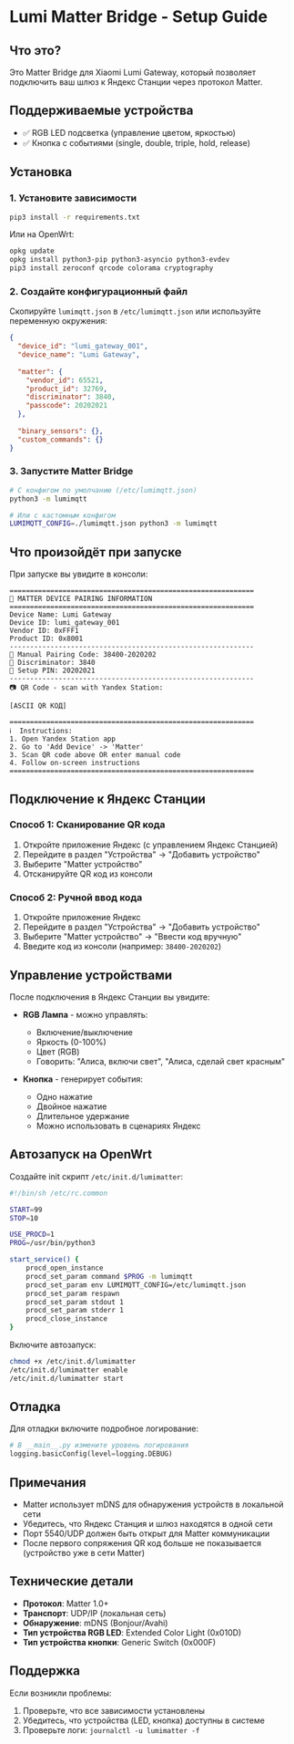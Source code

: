 # Lumi Matter Bridge - Setup Guide

## Что это?

Это Matter Bridge для Xiaomi Lumi Gateway, который позволяет подключить ваш шлюз к Яндекс Станции через протокол Matter.

## Поддерживаемые устройства

- ✅ RGB LED подсветка (управление цветом, яркостью)
- ✅ Кнопка с событиями (single, double, triple, hold, release)

## Установка

### 1. Установите зависимости

```bash
pip3 install -r requirements.txt
```

Или на OpenWrt:

```bash
opkg update
opkg install python3-pip python3-asyncio python3-evdev
pip3 install zeroconf qrcode colorama cryptography
```

### 2. Создайте конфигурационный файл

Скопируйте `lumimqtt.json` в `/etc/lumimqtt.json` или используйте переменную окружения:

```json
{
  "device_id": "lumi_gateway_001",
  "device_name": "Lumi Gateway",
  
  "matter": {
    "vendor_id": 65521,
    "product_id": 32769,
    "discriminator": 3840,
    "passcode": 20202021
  },
  
  "binary_sensors": {},
  "custom_commands": {}
}
```

### 3. Запустите Matter Bridge

```bash
# С конфигом по умолчанию (/etc/lumimqtt.json)
python3 -m lumimqtt

# Или с кастомным конфигом
LUMIMQTT_CONFIG=./lumimqtt.json python3 -m lumimqtt
```

## Что произойдёт при запуске

При запуске вы увидите в консоли:

```
============================================================
🔗 MATTER DEVICE PAIRING INFORMATION
============================================================
Device Name: Lumi Gateway
Device ID: lumi_gateway_001
Vendor ID: 0xFFF1
Product ID: 0x8001
------------------------------------------------------------
📱 Manual Pairing Code: 38400-2020202
🔢 Discriminator: 3840
🔐 Setup PIN: 20202021
------------------------------------------------------------
📷 QR Code - scan with Yandex Station:

[ASCII QR КОД]

============================================================
ℹ️  Instructions:
1. Open Yandex Station app
2. Go to 'Add Device' -> 'Matter'
3. Scan QR code above OR enter manual code
4. Follow on-screen instructions
============================================================
```

## Подключение к Яндекс Станции

### Способ 1: Сканирование QR кода

1. Откройте приложение Яндекс (с управлением Яндекс Станцией)
2. Перейдите в раздел "Устройства" → "Добавить устройство"
3. Выберите "Matter устройство"
4. Отсканируйте QR код из консоли

### Способ 2: Ручной ввод кода

1. Откройте приложение Яндекс
2. Перейдите в раздел "Устройства" → "Добавить устройство"
3. Выберите "Matter устройство" → "Ввести код вручную"
4. Введите код из консоли (например: `38400-2020202`)

## Управление устройствами

После подключения в Яндекс Станции вы увидите:

- **RGB Лампа** - можно управлять:
  - Включение/выключение
  - Яркость (0-100%)
  - Цвет (RGB)
  - Говорить: "Алиса, включи свет", "Алиса, сделай свет красным"

- **Кнопка** - генерирует события:
  - Одно нажатие
  - Двойное нажатие
  - Длительное удержание
  - Можно использовать в сценариях Яндекс

## Автозапуск на OpenWrt

Создайте init скрипт `/etc/init.d/lumimatter`:

```bash
#!/bin/sh /etc/rc.common

START=99
STOP=10

USE_PROCD=1
PROG=/usr/bin/python3

start_service() {
    procd_open_instance
    procd_set_param command $PROG -m lumimqtt
    procd_set_param env LUMIMQTT_CONFIG=/etc/lumimqtt.json
    procd_set_param respawn
    procd_set_param stdout 1
    procd_set_param stderr 1
    procd_close_instance
}
```

Включите автозапуск:

```bash
chmod +x /etc/init.d/lumimatter
/etc/init.d/lumimatter enable
/etc/init.d/lumimatter start
```

## Отладка

Для отладки включите подробное логирование:

```python
# В __main__.py измените уровень логирования
logging.basicConfig(level=logging.DEBUG)
```

## Примечания

- Matter использует mDNS для обнаружения устройств в локальной сети
- Убедитесь, что Яндекс Станция и шлюз находятся в одной сети
- Порт 5540/UDP должен быть открыт для Matter коммуникации
- После первого сопряжения QR код больше не показывается (устройство уже в сети Matter)

## Технические детали

- **Протокол**: Matter 1.0+
- **Транспорт**: UDP/IP (локальная сеть)
- **Обнаружение**: mDNS (Bonjour/Avahi)
- **Тип устройства RGB LED**: Extended Color Light (0x010D)
- **Тип устройства кнопки**: Generic Switch (0x000F)

## Поддержка

Если возникли проблемы:
1. Проверьте, что все зависимости установлены
2. Убедитесь, что устройства (LED, кнопка) доступны в системе
3. Проверьте логи: `journalctl -u lumimatter -f`
